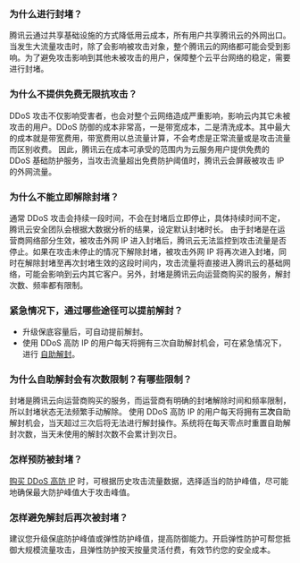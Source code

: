 ### 为什么进行封堵？
腾讯云通过共享基础设施的方式降低用云成本，所有用户共享腾讯云的外网出口。当发生大流量攻击时，除了会影响被攻击对象，整个腾讯云的网络都可能会受到影响。为了避免攻击影响到其他未被攻击的用户，保障整个云平台网络的稳定，需要进行封堵。

### 为什么不提供免费无限抗攻击？
DDoS 攻击不仅影响受害者，也会对整个云网络造成严重影响，影响云内其它未被攻击的用户。DDoS 防御的成本非常高，一是带宽成本，二是清洗成本。其中最大的成本就是带宽费用，带宽费用以总流量计算，不会考虑是正常流量或是攻击流量而区别收费。
因此，腾讯云在成本可承受的范围内为云服务用户提供免费的 DDoS 基础防护服务，当攻击流量超出免费防护阈值时，腾讯云会屏蔽被攻击 IP 的外网流量。

### 为什么不能立即解除封堵？
通常 DDoS 攻击会持续一段时间，不会在封堵后立即停止，具体持续时间不定，腾讯云安全团队会根据大数据分析的结果，设定默认封堵时长。
由于封堵是在运营商网络部分生效，被攻击外网 IP 进入封堵后，腾讯云无法监控到攻击流量是否停止。如果在攻击未停止的情况下解除封堵，被攻击外网 IP 将再次进入封堵，同时在解除封堵至再次封堵生效的这段时间内，攻击流量将直接进入腾讯云的基础网络，可能会影响到云内其它客户。另外，封堵是腾讯云向运营商购买的服务，解封次数、频率都有限制。

### 紧急情况下，通过哪些途径可以提前解封？
- 升级保底容量后，可自动提前解封。
- 使用 DDoS 高防 IP 的用户每天将拥有三次自助解封机会，可在紧急情况下，进行 [自助解封](https://cloud.tencent.com/document/product/1014/31111)。

### 为什么自助解封会有次数限制？有哪些限制？
封堵是腾讯云向运营商购买的服务，而运营商有明确的封堵解除时间和频率限制，所以封堵状态无法频繁手动解除。
使用 DDoS 高防 IP 的用户每天将拥有**三次**自助解封机会，当天超过三次后将无法进行解封操作。系统将在每天零点时重置自助解封次数，当天未使用的解封次数不会累计到次日。

### 怎样预防被封堵？
[购买 DDoS 高防 IP](https://cloud.tencent.com/document/product/1014/31101) 时，可根据历史攻击流量数据，选择适当的防护峰值，尽可能地确保最大防护峰值大于攻击峰值。

### 怎样避免解封后再次被封堵？
建议您升级保底防护峰值或弹性防护峰值，提高防御能力。开启弹性防护可帮您抵御大规模流量攻击，且弹性防护按天按量灵活付费，有效节约您的安全成本。
